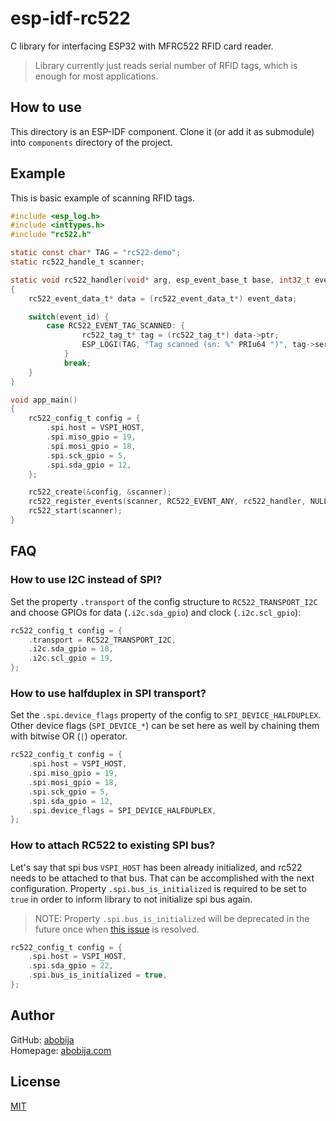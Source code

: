 # esp-idf-rc522

C library for interfacing ESP32 with MFRC522 RFID card reader.

> Library currently just reads serial number of RFID tags, which is enough for most applications.

## How to use

This directory is an ESP-IDF component. Clone it (or add it as submodule) into `components` directory of the project.

## Example

This is basic example of scanning RFID tags.

```c
#include <esp_log.h>
#include <inttypes.h>
#include "rc522.h"

static const char* TAG = "rc522-demo";
static rc522_handle_t scanner;

static void rc522_handler(void* arg, esp_event_base_t base, int32_t event_id, void* event_data)
{
    rc522_event_data_t* data = (rc522_event_data_t*) event_data;

    switch(event_id) {
        case RC522_EVENT_TAG_SCANNED: {
                rc522_tag_t* tag = (rc522_tag_t*) data->ptr;
                ESP_LOGI(TAG, "Tag scanned (sn: %" PRIu64 ")", tag->serial_number);
            }
            break;
    }
}

void app_main()
{
    rc522_config_t config = {
        .spi.host = VSPI_HOST,
        .spi.miso_gpio = 19,
        .spi.mosi_gpio = 18,
        .spi.sck_gpio = 5,
        .spi.sda_gpio = 12,
    };

    rc522_create(&config, &scanner);
    rc522_register_events(scanner, RC522_EVENT_ANY, rc522_handler, NULL);
    rc522_start(scanner);
}
```

## FAQ

### **How to use I2C instead of SPI?**

Set the property `.transport` of the config structure to `RC522_TRANSPORT_I2C` and choose GPIOs for data (`.i2c.sda_gpio`) and clock (`.i2c.scl_gpio`):

```c
rc522_config_t config = {
    .transport = RC522_TRANSPORT_I2C,
    .i2c.sda_gpio = 18,
    .i2c.scl_gpio = 19,
};
```

### **How to use halfduplex in SPI transport?**

Set the `.spi.device_flags` property of the config to `SPI_DEVICE_HALFDUPLEX`. Other device flags (`SPI_DEVICE_*`) can be set here as well by chaining them with bitwise OR (`|`) operator.

```c
rc522_config_t config = {
    .spi.host = VSPI_HOST,
    .spi.miso_gpio = 19,
    .spi.mosi_gpio = 18,
    .spi.sck_gpio = 5,
    .spi.sda_gpio = 12,
    .spi.device_flags = SPI_DEVICE_HALFDUPLEX,
};
```

### **How to attach RC522 to existing SPI bus?**

Let's say that spi bus `VSPI_HOST` has been already initialized, and rc522 needs to be attached to that bus. That can be accomplished with the next configuration. Property `.spi.bus_is_initialized` is required to be set to `true` in order to inform library to not initialize spi bus again.

> NOTE: Property `.spi.bus_is_initialized` will be deprecated in the future once when [this issue](https://github.com/espressif/esp-idf/issues/8745) is resolved.

```c
rc522_config_t config = {
    .spi.host = VSPI_HOST,
    .spi.sda_gpio = 22,
    .spi.bus_is_initialized = true,
};
```

## Author

GitHub: [abobija](https://github.com/abobija)<br>
Homepage: [abobija.com](https://abobija.com)

## License

[MIT](LICENSE)
